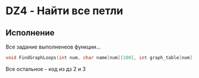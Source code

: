 # DZ4 - Найти все петли

Исполнение
-----
Все задание выполненеов функции...
``` C
void FindGraphLoops(int num, char name[num][100], int graph_table[num][num]);
```
Все остальное - код из дз 2 и 3
